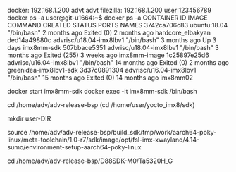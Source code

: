 docker: 192.168.1.200  advt advt
filezilla: 192.168.1.200 user 123456789
docker ps -a
user@git-u1664:~$ docker ps -a
CONTAINER ID        IMAGE                     COMMAND             CREATED             STATUS                     PORTS               NAMES
3742ca706c83        ubuntu:18.04              "/bin/bash"         2 months ago        Exited (0) 2 months ago                        hardcore_elbakyan
ded14a49880c        advrisc/u18.04-imx8lbv1   "/bin/bash"         3 months ago        Up 3 days                                      imx8mm-sdk
507bbace5351        advrisc/u18.04-imx8lbv1   "/bin/bash"         3 months ago        Exited (255) 3 weeks ago                       imx8mm-image
1c25897e25d6        advrisc/u16.04-imx8lbv1   "/bin/bash"         14 months ago       Exited (0) 2 months ago                        greenidea-imx8lbv1-sdk
3d37c0891304        advrisc/u16.04-imx8lbv1   "/bin/bash"         15 months ago       Exited (0) 14 months ago                       imx8mm02


docker start imx8mm-sdk
docker exec -it imx8mm-sdk /bin/bash

cd /home/adv/adv-release-bsp  (cd /home/user/yocto_imx8/sdk)

mkdir  user-DIR

source /home/adv/adv-release-bsp/build_sdk/tmp/work/aarch64-poky-linux/meta-toolchain/1.0-r7/sdk/image/opt/fsl-imx-xwayland/4.14-sumo/environment-setup-aarch64-poky-linux

cd /home/adv/adv-release-bsp/D88SDK-M0/Ta5320H_G